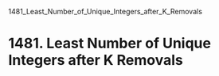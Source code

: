 1481_Least_Number_of_Unique_Integers_after_K_Removals
# 1481. Least Number of Unique Integers after K Removals

